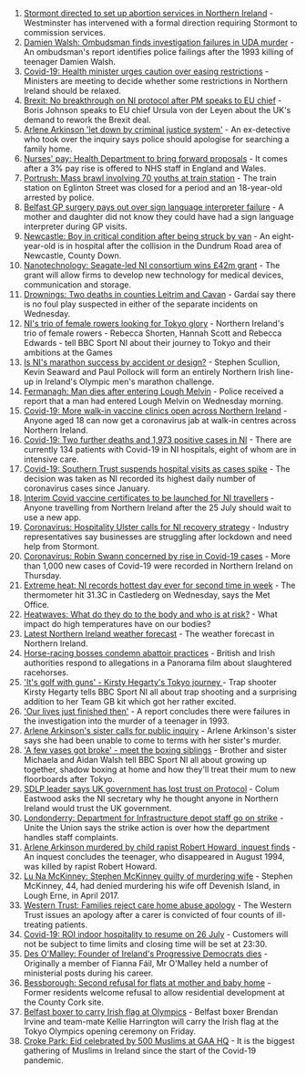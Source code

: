 1. [Stormont directed to set up abortion services in Northern Ireland](https://www.bbc.co.uk/news/uk-northern-ireland-57921537) - Westminster has intervened with a formal direction requiring Stormont to commission services.
2. [Damien Walsh: Ombudsman finds investigation failures in UDA murder](https://www.bbc.co.uk/news/uk-northern-ireland-57918718) - An ombudsman's report identifies police failings after the 1993 killing of teenager Damien Walsh.
3. [Covid-19: Health minister urges caution over easing restrictions](https://www.bbc.co.uk/news/uk-northern-ireland-57922396) - Ministers are meeting to decide whether some restrictions in Northern Ireland should be relaxed.
4. [Brexit: No breakthrough on NI protocol after PM speaks to EU chief](https://www.bbc.co.uk/news/uk-politics-57930799) - Boris Johnson speaks to EU chief Ursula von der Leyen about the UK's demand to rework the Brexit deal.
5. [Arlene Arkinson 'let down by criminal justice system'](https://www.bbc.co.uk/news/uk-northern-ireland-57927563) - An ex-detective who took over the inquiry says police should apologise for searching a family home.
6. [Nurses' pay: Health Department to bring forward proposals](https://www.bbc.co.uk/news/uk-northern-ireland-57926555) - It comes after a 3% pay rise is offered to NHS staff in England and Wales.
7. [Portrush: Mass brawl involving 70 youths at train station](https://www.bbc.co.uk/news/uk-northern-ireland-foyle-west-57927571) - The train station on Eglinton Street was closed for a period and an 18-year-old arrested by police.
8. [Belfast GP surgery pays out over sign language interpreter failure](https://www.bbc.co.uk/news/uk-northern-ireland-57923702) - A mother and daughter did not know they could have had a sign language interpreter during GP visits.
9. [Newcastle: Boy in critical condition after being struck by van](https://www.bbc.co.uk/news/uk-northern-ireland-57926552) - An eight-year-old is in hospital after the collision in the Dundrum Road area of Newcastle, County Down.
10. [Nanotechnology: Seagate-led NI consortium wins £42m grant](https://www.bbc.co.uk/news/uk-northern-ireland-57926963) - The grant will allow firms to develop new technology for medical devices, communication and storage.
11. [Drownings: Two deaths in counties Leitrim and Cavan](https://www.bbc.co.uk/news/world-europe-57926959) - Gardaí say there is no foul play suspected in either of the separate incidents on Wednesday.
12. [NI's trio of female rowers looking for Tokyo glory](https://www.bbc.co.uk/sport/av/olympics/57866340) - Northern Ireland's trio of female rowers - Rebecca Shorten, Hannah Scott and Rebecca Edwards - tell BBC Sport NI about their journey to Tokyo and their ambitions at the Games
13. [Is NI's marathon success by accident or design?](https://www.bbc.co.uk/sport/athletics/57702247) - Stephen Scullion, Kevin Seaward and Paul Pollock will form an entirely Northern Irish line-up in Ireland's Olympic men's marathon challenge.
14. [Fermanagh: Man dies after entering Lough Melvin](https://www.bbc.co.uk/news/uk-northern-ireland-57918804) - Police received a report that a man had entered Lough Melvin on Wednesday morning.
15. [Covid-19: More walk-in vaccine clinics open across Northern Ireland](https://www.bbc.co.uk/news/uk-northern-ireland-57863840) - Anyone aged 18 can now get a coronavirus jab at walk-in centres across Northern Ireland.
16. [Covid-19: Two further deaths and 1,973 positive cases in NI](https://www.bbc.co.uk/news/uk-northern-ireland-57918797) - There are currently 134 patients with Covid-19 in NI hospitals, eight of whom are in intensive care.
17. [Covid-19: Southern Trust suspends hospital visits as cases spike](https://www.bbc.co.uk/news/uk-northern-ireland-57867718) - The decision was taken as NI recorded its highest daily number of coronavirus cases since January.
18. [Interim Covid vaccine certificates to be launched for NI travellers](https://www.bbc.co.uk/news/uk-northern-ireland-57868779) - Anyone travelling from Northern Ireland after the 25 July should wait to use a new app.
19. [Coronavirus: Hospitality Ulster calls for NI recovery strategy](https://www.bbc.co.uk/news/uk-northern-ireland-57857496) - Industry representatives say businesses are struggling after lockdown and need help from Stormont.
20. [Coronavirus: Robin Swann concerned by rise in Covid-19 cases](https://www.bbc.co.uk/news/uk-northern-ireland-57854088) - More than 1,000 new cases of Covid-19 were recorded in Northern Ireland on Thursday.
21. [Extreme heat: NI records hottest day ever for second time in week](https://www.bbc.co.uk/news/uk-northern-ireland-57920672) - The thermometer hit 31.3C in Castlederg on Wednesday, says the Met Office.
22. [Heatwaves: What do they do to the body and who is at risk?](https://www.bbc.co.uk/news/health-49112807) - What impact do high temperatures have on our bodies?
23. [Latest Northern Ireland weather forecast](https://www.bbc.co.uk/news/uk-northern-ireland-26018439) - The weather forecast in Northern Ireland.
24. [Horse-racing bosses condemn abattoir practices](https://www.bbc.co.uk/news/uk-57902663) - British and Irish authorities respond to allegations in a Panorama film about slaughtered racehorses.
25. ['It's golf with guns' - Kirsty Hegarty's Tokyo journey ](https://www.bbc.co.uk/sport/av/olympics/57865476) - Trap shooter Kirsty Hegarty tells BBC Sport NI all about trap shooting and a surprising addition to her Team GB kit which got her rather excited.
26. ['Our lives just finished then'](https://www.bbc.co.uk/news/uk-northern-ireland-57932629) - A report concludes there were failures in the investigation into the murder of a teenager in 1993.
27. [Arlene Arkinson's sister calls for public inquiry](https://www.bbc.co.uk/news/uk-northern-ireland-57920309) - Arlene Arkinson's sister says she had been unable to come to terms with her sister's murder.
28. ['A few vases got broke' - meet the boxing siblings](https://www.bbc.co.uk/sport/av/olympics/57912664) - Brother and sister Michaela and Aidan Walsh tell BBC Sport NI all about growing up together, shadow boxing at home and how they'll treat their mum to new floorboards after Tokyo.
29. [SDLP leader says UK government has lost trust on Protocol](https://www.bbc.co.uk/news/uk-northern-ireland-57918324) - Colum Eastwood asks the NI secretary why he thought anyone in Northern Ireland would trust the UK government.
30. [Londonderry: Department for Infrastructure depot staff go on strike](https://www.bbc.co.uk/news/uk-northern-ireland-foyle-west-57927580) - Unite the Union says the strike action is over how the department handles staff complaints.
31. [Arlene Arkinson murdered by child rapist Robert Howard, inquest finds](https://www.bbc.co.uk/news/uk-northern-ireland-57918801) - An inquest concludes the teenager, who disappeared in August 1994, was killed by rapist Robert Howard.
32. [Lu Na McKinney: Stephen McKinney guilty of murdering wife](https://www.bbc.co.uk/news/uk-northern-ireland-57916004) - Stephen McKinney, 44, had denied murdering his wife off Devenish Island, in Lough Erne, in April 2017.
33. [Western Trust: Families reject care home abuse apology](https://www.bbc.co.uk/news/uk-northern-ireland-foyle-west-57899386) - The Western Trust issues an apology after a carer is convicted of four counts of ill-treating patients.
34. [Covid-19: ROI indoor hospitality to resume on 26 July](https://www.bbc.co.uk/news/world-europe-57919089) - Customers will not be subject to time limits and closing time will be set at 23:30.
35. [Des O'Malley: Founder of Ireland's Progressive Democrats dies](https://www.bbc.co.uk/news/world-europe-57912473) - Originally a member of Fianna Fáil, Mr O'Malley held a number of ministerial posts during his career.
36. [Bessborough: Second refusal for flats at mother and baby home](https://www.bbc.co.uk/news/world-europe-57899902) - Former residents welcome refusal to allow residential development at the County Cork site.
37. [Belfast boxer to carry Irish flag at Olympics](https://www.bbc.co.uk/sport/olympics/57898847) - Belfast boxer Brendan Irvine and team-mate Kellie Harrington will carry the Irish flag at the Tokyo Olympics opening ceremony on Friday.
38. [Croke Park: Eid celebrated by 500 Muslims at GAA HQ](https://www.bbc.co.uk/news/world-europe-57901923) - It is the biggest gathering of Muslims in Ireland since the start of the Covid-19 pandemic.
